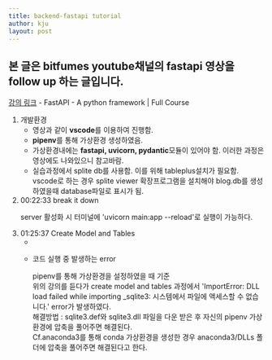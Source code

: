 ```yaml
---
title: backend-fastapi tutorial
author: kju
layout: post
---
```

<html>
  <head>
    <title>fastapi tutorial</title>
    <meta charset="utf-8">
    <meta name="description" content="fastapi를 이용해 db작업을 하기위한 기초와 관련된 포스팅">
  </head>
<body>
  <h2>본 글은 bitfumes youtube채널의 fastapi 영상을 follow up 하는 글입니다.</h2>
  <p><span style="color: blue;"><a href="https://www.youtube.com/watch?v=7t2alSnE2-I&t=1050s">강의 링크</a></span> - FastAPI - A python framework | Full Course</p>
  <ol>
    <li>
      개발환경
      <ul>
      <li>
        영상과 같이 <strong>vscode</strong>를 이용하여 진행함.
      </li>
      <li>
        <strong>pipenv</strong>를 통해 가상환경 생성하였음.
      </li>
      <li>
        가상환경내에는 <strong>fastapi, uvicorn, pydantic</strong>모듈이 있어야 함. 이러한 과정은 영상에도 나와있으니 참고바람.
      </li>
      <li>
        실습과정에서 splite db를 사용함. 이를 위해 tableplus설치가 필요함.
        <br>vscode로 하는 경우 splite viewer 확장프로그램을 설치해야 blog.db를 생성하였을때 database파일로 표시가 됨.
      </li>
      </ul>
    </li>
    <li>
      00:22:33 break it down
      <p>server 활성화 시 터미널에 'uvicorn main:app --reload'로 실행이 가능하다.</p>
    </li>
    <li>
      01:25:37 Create Model and Tables
      <ul>
        <li></li>
        <li>
        <p>코드 실행 중 발생하는 error</p>
        <p>
          pipenv를 통해 가상환경을 설정하였을 때 기준<br>
          위의 강의를 듣다가  create model and tables 과정에서 'ImportError: DLL load failed while importing _sqlite3: 시스템에서 파일에 액세스할 수 없습니다.' error가 발생하였다.
          <br>해결방법 : sqlite3.def와 sqlite3.dll 파일을 다운 받은 후 자신의 pipenv 가상환경에 압축을 풀어주면 해결된다.
          <br>Cf.anaconda3를 통해 conda 가상환경을 생성한 경우 anaconda3/DLLs 폴더에 압축을 풀어주면 해결된다고 한다.
        </p>
        </li>
      </ul>
    </li>
    </ol>
  </body>
</html>
